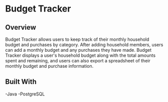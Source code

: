 # Budget Tracker

## Overview

Budget Tracker allows users to keep track of their monthly household budget and purchases by category. After adding household members, users can add a monthly budget and any purchases they have made. Budget Tracker displays a user's household budget along with the total amounts spent and remaining, and users can also export a spreadsheet of their monthly budget and purchase information. 

## Built With
-Java
-PostgreSQL
